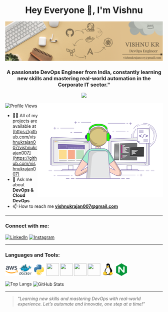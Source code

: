 
<h1 align="center">Hey Everyone 👋, I'm Vishnu</h1>

<div align="center">
  <img src="https://github.com/vishnukrajan007/vishnukrajan007/blob/main/Banner.png" alt="DevOpsVKR Banner">
</div>

<h3 align="center">A passionate DevOps Engineer from India, constantly learning new skills and mastering real-world automation in the Corporate IT sector."</a></h3>

<p align="center">
  <a href="https://github.com/vishnukrajan007">
    <img src="https://img.shields.io/github/followers/vishnukrajan007?label=Follow&style=social" />
  </a>
  <a href="https://www.linkedin.com/in/vishnukrajan007">
  </a>
</p>

<img align="right" alt="Coding" width="400" src="https://raw.githubusercontent.com/devSouvik/devSouvik/master/gif3.gif">

<p align="left">
  <img src="https://komarev.com/ghpvc/?username=vishnukrajan007&label=Profile%20views&color=0e75b6&style=flat" alt="Profile Views" />
</p>

- 👨‍💻 All of my projects are available at [https://github.com/vishnukrajan007/vishnukrajan007](https://github.com/vishnukrajan007)  
- 💬 Ask me about **DevOps & Cloud DevOps**  
- 📫 How to reach me **vishnukrajan007@gmail.com**

---

<h3 align="left">Connect with me:</h3>
<p align="left">
  <a href="https://www.linkedin.com/in/vishnukrajan007" target="blank"><img align="center" src="https://raw.githubusercontent.com/rahuldkjain/github-profile-readme-generator/master/src/images/icons/Social/linked-in-alt.svg" alt="LinkedIn" height="30" width="40" /></a>
<a href="https://www.instagram.com/vishnu.k.rajan/?hl=en" target="blank"><img align="center" src="https://raw.githubusercontent.com/rahuldkjain/github-profile-readme-generator/master/src/images/icons/Social/instagram.svg" alt="Instagram" height="30" width="40" /></a>
</p>

---

<h3 align="left">Languages and Tools:</h3>
<p align="left">
  <img src="https://raw.githubusercontent.com/devicons/devicon/master/icons/amazonwebservices/amazonwebservices-original-wordmark.svg" width="40" height="40"/>

 
  <img src="https://raw.githubusercontent.com/devicons/devicon/master/icons/docker/docker-original-wordmark.svg" width="40" height="40"/>
  <img src="https://raw.githubusercontent.com/devicons/devicon/master/icons/python/python-original.svg" width="40" height="40"/>
  <img src="https://www.vectorlogo.zone/logos/git-scm/git-scm-icon.svg" width="40" height="40"/>
  <img src="https://www.vectorlogo.zone/logos/grafana/grafana-icon.svg" width="40" height="40"/>
  <img src="https://www.vectorlogo.zone/logos/jenkins/jenkins-icon.svg" width="40" height="40"/>
  <img src="https://www.vectorlogo.zone/logos/kubernetes/kubernetes-icon.svg" width="40" height="40"/>
  <img src="https://raw.githubusercontent.com/devicons/devicon/master/icons/linux/linux-original.svg" width="40" height="40"/>
  <img src="https://raw.githubusercontent.com/devicons/devicon/master/icons/nginx/nginx-original.svg" width="40" height="40"/>
</p>


<p><img align="left" src="https://github-readme-stats.vercel.app/api/top-langs?username=vishnukrajan007&show_icons=true&locale=en&layout=compact&theme=vue&hide_border=true" alt="Top Langs" /></p>

<p>&nbsp;<img align="center" src="https://github-readme-stats.vercel.app/api?username=vishnukrajan007&show_icons=true&locale=en&theme=vue&hide_border=true" alt="GitHub Stats" /></p>

---


> *"Learning new skills and mastering DevOps with real-world experience. Let’s automate and innovate, one step at a time!"*

